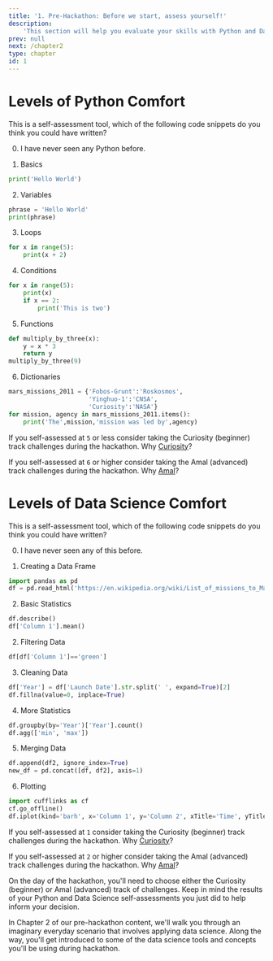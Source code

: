 ```yaml
---
title: '1. Pre-Hackathon: Before we start, assess yourself!'
description:
    'This section will help you evaluate your skills with Python and Data Science before you take part in a Callysto hackathon.'
prev: null
next: /chapter2
type: chapter
id: 1
---
```


<exercise id="1" title="How's Your Python">

# Levels of Python Comfort

This is a self-assessment tool, which of the following code snippets do you think you could have written?

0. I have never seen any Python before.

1. Basics
```python
print('Hello World')
```

2. Variables
```python
phrase = 'Hello World'
print(phrase)
```

3. Loops
```python
for x in range(5):
    print(x + 2)
```

4. Conditions
```python
for x in range(5):
    print(x)
    if x == 2:
        print('This is two')
```

5. Functions
```python
def multiply_by_three(x):
    y = x * 3
    return y
multiply_by_three(9)
```

6. Dictionaries
```python
mars_missions_2011 = {'Fobos-Grunt':'Roskosmos', 
                      'Yinghuo-1':'CNSA', 
                      'Curiosity':'NASA'}
for mission, agency in mars_missions_2011.items():
    print('The',mission,'mission was led by',agency)
```

If you self-assessed at `5` or less consider taking the Curiosity (beginner) track challenges during the hackathon. Why [Curiosity](https://en.wikipedia.org/wiki/Curiosity_(rover))?

If you self-assessed at  `6` or higher consider taking the Amal (advanced) track challenges during the hackathon. Why [Amal](https://en.wikipedia.org/wiki/Emirates_Mars_Mission)?

</exercise>

<exercise id="2" title="How's Your Data Science">

# Levels of Data Science Comfort

This is a self-assessment tool, which of the following code snippets do you think you could have written?

0. I have never seen any of this before.

1. Creating a Data Frame
```python
import pandas as pd
df = pd.read_html('https://en.wikipedia.org/wiki/List_of_missions_to_Mars')[0]
```

2. Basic Statistics
```python
df.describe()
df['Column 1'].mean()
```

2. Filtering Data
```python
df[df['Column 1']=='green']
```

3. Cleaning Data
```python
df['Year'] = df['Launch Date'].str.split(' ', expand=True)[2]
df.fillna(value=0, inplace=True)
```

4. More Statistics
```python
df.groupby(by='Year')['Year'].count()
df.agg(['min', 'max'])
```

5. Merging Data
```python
df.append(df2, ignore_index=True)
new_df = pd.concat([df, df2], axis=1)
```

6. Plotting
```python
import cufflinks as cf
cf.go_offline()
df.iplot(kind='barh', x='Column 1', y='Column 2', xTitle='Time', yTitle='Frequency', title='Frequency over Time')
```

If you self-assessed at `1` consider taking the Curiosity (beginner) track challenges during the hackathon. Why [Curiosity](https://en.wikipedia.org/wiki/Curiosity_(rover))?

If you self-assessed at  `2` or higher consider taking the Amal (advanced) track challenges during the hackathon. Why [Amal](https://en.wikipedia.org/wiki/Emirates_Mars_Mission)?


</exercise>

<exercise id="3" title="Next Steps">

On the day of the hackathon, you'll need to choose either the Curiosity (beginner) or Amal (advanced) track of challenges. Keep in mind the results of your Python and Data Science self-assessments you just did to help inform your decision.

In Chapter 2 of our pre-hackathon content, we'll walk you through an imaginary everyday scenario that involves applying data science. Along the way, you'll get introduced to some of the data science tools and concepts you'll be using during hackathon.

</exercise>